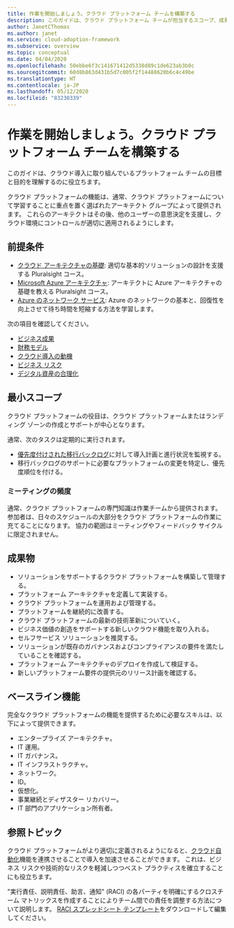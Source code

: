 ```yaml
---
title: 作業を開始しましょう。クラウド プラットフォーム チームを構築する
description: このガイドは、クラウド プラットフォーム チームが担当するスコープ、成果物、および機能を理解するために役立ちます。
author: JanetCThomas
ms.author: janet
ms.service: cloud-adoption-framework
ms.subservice: overview
ms.topic: conceptual
ms.date: 04/04/2020
ms.openlocfilehash: 50ebbe6f3c141671412d5338d89c1de623ab3b0c
ms.sourcegitcommit: 60d8b863d431b5d7c005f2f14488620b6c4c49be
ms.translationtype: HT
ms.contentlocale: ja-JP
ms.lasthandoff: 05/12/2020
ms.locfileid: "83230339"
---
```

# <a name="get-started-build-a-cloud-platform-team"></a>作業を開始しましょう。クラウド プラットフォーム チームを構築する

このガイドは、クラウド導入に取り組んでいるプラットフォーム チームの目標と目的を理解するのに役立ちます。

クラウド プラットフォームの機能は、通常、クラウド プラットフォームについて学習することに重点を置く選ばれたアーキテクト グループによって提供されます。 これらのアーキテクトはその後、他のユーザーの意思決定を支援し、クラウド環境にコントロールが適切に適用されるようにします。

## <a name="prerequisites"></a>前提条件

- [クラウド アーキテクチャの基礎](https://www.pluralsight.com/courses/cloud-architecture-foundations): 適切な基本的ソリューションの設計を支援する Pluralsight コース。
- [Microsoft Azure アーキテクチャ](https://www.pluralsight.com/courses/cloud-architecture-foundations): アーキテクトに Azure アーキテクチャの基礎を教える Pluralsight コース。
- [Azure のネットワーク サービス](https://docs.microsoft.com/learn/modules/intro-to-azure-networking): Azure のネットワークの基本と、回復性を向上させて待ち時間を短縮する方法を学習します。

次の項目を確認してください。

- [ビジネス成果](../../strategy/business-outcomes/index.md)
- [財務モデル](../../strategy/financial-models.md)
- [クラウド導入の動機](../../strategy/motivations.md)
- [ビジネス リスク](../../govern/policy-compliance/risk-tolerance.md)
- [デジタル資産の合理化](../../digital-estate/index.md)

## <a name="minimum-scope"></a>最小スコープ

クラウド プラットフォームの役目は、クラウド プラットフォームまたはランディング ゾーンの作成とサポートが中心となります。

通常、次のタスクは定期的に実行されます。

- [優先度付けされた移行バックログ](../../migrate/migration-considerations/assess/release-iteration-backlog.md)に対して導入計画と進行状況を監視する。
- 移行バックログのサポートに必要なプラットフォームの変更を特定し、優先度順位を付ける。

### <a name="meeting-cadence"></a>ミーティングの頻度

通常、クラウド プラットフォームの専門知識は作業チームから提供されます。 参加者は、日々のスケジュールの大部分をクラウド プラットフォームの作業に充てることになります。 協力の範囲はミーティングやフィードバック サイクルに限定されません。

## <a name="deliverables"></a>成果物

- ソリューションをサポートするクラウド プラットフォームを構築して管理する。
- プラットフォーム アーキテクチャを定義して実装する。
- クラウド プラットフォームを運用および管理する。
- プラットフォームを継続的に改善する。
- クラウド プラットフォームの最新の技術革新についていく。
- ビジネス価値の創造をサポートする新しいクラウド機能を取り入れる。
- セルフサービス ソリューションを推奨する。
- ソリューションが既存のガバナンスおよびコンプライアンスの要件を満たしていることを確認する。
- プラットフォーム アーキテクチャのデプロイを作成して検証する。
- 新しいプラットフォーム要件の提供元のリリース計画を確認する。

## <a name="baseline-capability"></a>ベースライン機能

完全なクラウド プラットフォームの機能を提供するために必要なスキルは、以下によって提供できます。

- エンタープライズ アーキテクチャ。
- IT 運用。
- IT ガバナンス。
- IT インフラストラクチャ。
- ネットワーク。
- ID。
- 仮想化。
- 事業継続とディザスター リカバリー。
- IT 部門のアプリケーション所有者。

## <a name="whats-next"></a>参照トピック

クラウド プラットフォームがより適切に定義されるようになると、[クラウド自動化](./cloud-automation.md)機能を連携させることで導入を加速させることができます。 これは、ビジネス リスクや技術的なリスクを軽減しつつベスト プラクティスを確立することにも役立ちます。

"実行責任、説明責任、助言、通知" (RACI) の各パーティを明確にするクロスチーム マトリックスを作成することによりチーム間での責任を調整する方法について説明します。 [RACI スプレッドシート テンプレート](https://archcenter.blob.core.windows.net/cdn/fusion/management/raci-template.xlsx)をダウンロードして編集してください。

